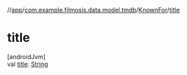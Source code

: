 //[app](../../../index.md)/[com.example.filmosis.data.model.tmdb](../index.md)/[KnownFor](index.md)/[title](title.md)

# title

[androidJvm]\
val [title](title.md): [String](https://kotlinlang.org/api/latest/jvm/stdlib/kotlin/-string/index.html)

